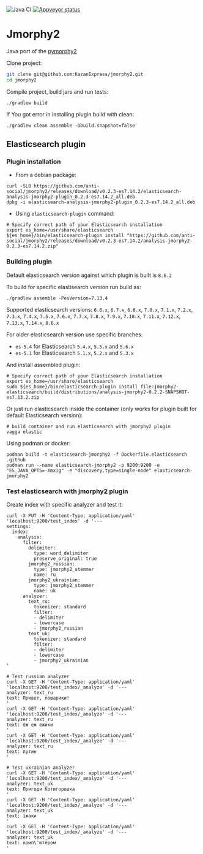 ![Java CI](https://github.com/anti-social/jmorphy2/workflows/Java%20CI/badge.svg)
[![Appveyor status](https://ci.appveyor.com/api/projects/status/x9df34q1er8r5kc0/branch/master?svg=true)](https://ci.appveyor.com/project/anti-social/jmorphy2/branch/master)

# Jmorphy2

Java port of the [pymorphy2](https://github.com/kmike/pymorphy2)

Clone project:

```sh
git clone git@github.com:KazanExpress/jmorphy2.git
cd jmorphy2
```

Compile project, build jars and run tests:

```
./gradlew build
```

If You got error in installing plugin build with clean:
```
./gradlew clean assemble -Dbuild.snapshot=false
```

## Elasticsearch plugin

### Plugin installation

- From a debian package:

```shell
curl -SLO https://github.com/anti-social/jmorphy2/releases/download/v0.2.3-es7.14.2/elasticsearch-analysis-jmorphy2-plugin_0.2.3-es7.14.2_all.deb
dpkg -i elasticsearch-analysis-jmorphy2-plugin_0.2.3-es7.14.2_all.deb
```

- Using `elasticsearch-plugin` command:
```shell
# Specify correct path of your Elasticsearch installation
export es_home=/usr/share/elasticsearch
${es_home}/bin/elasticsearch-plugin install "https://github.com/anti-social/jmorphy2/releases/download/v0.2.3-es7.14.2/analysis-jmorphy2-0.2.3-es7.14.2.zip"
```

### Building plugin

Default elasticsearch version against which plugin is built is `8.6.2`

To build for specific elastisearch version run build as:

```shell
./gradlew assemble -PesVersion=7.13.4
```

Supported elasticsearch versions: `6.6.x`, `6.7.x`, `6.8.x`, `7.0.x`, `7.1.x`, `7.2.x`, `7.3.x`, `7.4.x`, `7.5.x`, `7.6.x`, `7.7.x`, `7.8.x`, `7.9.x`, `7.10.x`, `7.11.x`, `7.12.x`, `7.13.x`, `7.14.x`, `8.6.x`

For older elasticsearch version use specific branches:

- `es-5.4` for Elasticsearch `5.4.x`, `5.5.x` and `5.6.x`
- `es-5.1` for Elasticsearch `5.1.x`, `5.2.x` and `5.3.x`

And install assembled plugin:

```shell
# Specify correct path of your Elasticsearch installation
export es_home=/usr/share/elasticsearch
sudo ${es_home}/bin/elasticsearch-plugin install file:jmorphy2-elasticsearch/build/distributions/analysis-jmorphy2-0.2.2-SNAPSHOT-es7.13.2.zip
```

Or just run elasticsearch inside the container 
(only works for plugin built for default Elasticsearch version):

```shell
# build container and run elasticsearch with jmorphy2 plugin
vagga elastic
```

Using podman or docker:

```shell
podman build -t elasticsearch-jmorphy2 -f Dockerfile.elasticsearch .github
podman run --name elasticsearch-jmorphy2 -p 9200:9200 -e "ES_JAVA_OPTS=-Xmx1g" -e "discovery.type=single-node" elasticsearch-jmorphy2
```

### Test elasticsearch with jmorphy2 plugin

Create index with specific analyzer and test it:


```shell
curl -X PUT -H 'Content-Type: application/yaml' 'localhost:9200/test_index' -d '---
settings:
  index:
    analysis:
      filter:
        delimiter:
          type: word_delimiter
          preserve_original: true
        jmorphy2_russian:
          type: jmorphy2_stemmer
          name: ru
        jmorphy2_ukrainian:
          type: jmorphy2_stemmer
          name: uk
      analyzer:
        text_ru:
          tokenizer: standard
          filter:
          - delimiter
          - lowercase
          - jmorphy2_russian
        text_uk:
          tokenizer: standard
          filter:
          - delimiter
          - lowercase
          - jmorphy2_ukrainian
'

# Test russian analyzer
curl -X GET -H 'Content-Type: application/yaml' 'localhost:9200/test_index/_analyze' -d '---
analyzer: text_ru
text: Привет, лошарики!
'
curl -X GET -H 'Content-Type: application/yaml' 'localhost:9200/test_index/_analyze' -d '---
analyzer: text_ru
text: ёж еж ежики
'
curl -X GET -H 'Content-Type: application/yaml' 'localhost:9200/test_index/_analyze' -d '---
analyzer: text_ru
text: путин
'

# Test ukrainian analyzer
curl -X GET -H 'Content-Type: application/yaml' 'localhost:9200/test_index/_analyze' -d '---
analyzer: text_uk
text: Пригоди Котигорошка
'
curl -X GET -H 'Content-Type: application/yaml' 'localhost:9200/test_index/_analyze' -d '---
analyzer: text_uk
text: їжаки
'
curl -X GET -H 'Content-Type: application/yaml' 'localhost:9200/test_index/_analyze' -d '---
analyzer: text_uk
text: комп\'ютером
'
```
